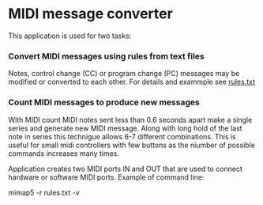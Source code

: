 

# MIDI message converter

This application is used for two tasks:

### Convert MIDI messages using rules from text files
Notes, control change (CC) or program change (PC) messages may be modified or converted to each other.
For details and exammple see [rules.txt](rules.txt)


### Count MIDI messages to produce new messages
With MIDI count MIDI notes sent less than 0.6 seconds apart make a single series and generate new MIDI message.
Along with long hold of the last note in series this technigue allows 6-7 different combinations.
This is useful for small midi controllers with few buttons as the niumber of possible commands increases many times.

Application creates two MIDI ports IN and OUT that are used to connect hardware or software MIDI ports.
Example of command line:

mimap5 -r rules.txt -v 

